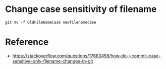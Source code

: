 # Change case sensitivity of filename

```
git mv -f OldFileNameCase newfilenamecase
```

# Reference

- https://stackoverflow.com/questions/17683458/how-do-i-commit-case-sensitive-only-filename-changes-in-git